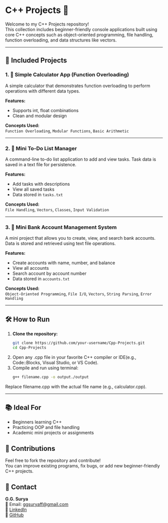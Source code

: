 # C++ Projects 🚀

Welcome to my C++ Projects repository!  
This collection includes beginner-friendly console applications built using core C++ concepts such as object-oriented programming, file handling, function overloading, and data structures like vectors.

---

## 📁 Included Projects

### 1. 🔢 Simple Calculator App (Function Overloading)
A simple calculator that demonstrates function overloading to perform operations with different data types.

**Features:**
- Supports int, float combinations
- Clean and modular design

**Concepts Used:**  
`Function Overloading`, `Modular Functions`, `Basic Arithmetic`

---

### 2. 📝 Mini To-Do List Manager
A command-line to-do list application to add and view tasks. Task data is saved in a text file for persistence.

**Features:**
- Add tasks with descriptions
- View all saved tasks
- Data stored in `tasks.txt`

**Concepts Used:**  
`File Handling`, `Vectors`, `Classes`, `Input Validation`

---

### 3. 🏦 Mini Bank Account Management System
A mini project that allows you to create, view, and search bank accounts. Data is stored and retrieved using text file operations.

**Features:**
- Create accounts with name, number, and balance
- View all accounts
- Search account by account number
- Data stored in `accounts.txt`

**Concepts Used:**  
`Object-Oriented Programming`, `File I/O`, `Vectors`, `String Parsing`, `Error Handling`

---

## 🛠️ How to Run

1. **Clone the repository:**
   ```bash
   git clone https://github.com/your-username/Cpp-Projects.git
   cd Cpp-Projects
2. Open any .cpp file in your favorite C++ compiler or IDE(e.g., Code::Blocks, Visual Studio, or VS Code).
3. Compile and run using terminal:
   ```bash
   g++ filename.cpp -o output./output
Replace filename.cpp with the actual file name (e.g., calculator.cpp).

---

## 📚 Ideal For
- Beginners learning C++  
- Practicing OOP and file handling  
- Academic mini projects or assignments  

## 🙌 Contributions
Feel free to fork the repository and contribute!  
You can improve existing programs, fix bugs, or add new beginner-friendly C++ projects.

## 📩 Contact
**G.G. Surya**  
📧 Email: ggsuryaff@gmail.com  
🔗 [LinkedIn](https://www.linkedin.com/in/g-g-surya-5aa9312b4)  
🔗 [GitHub](https://github.com/ggsurya)
